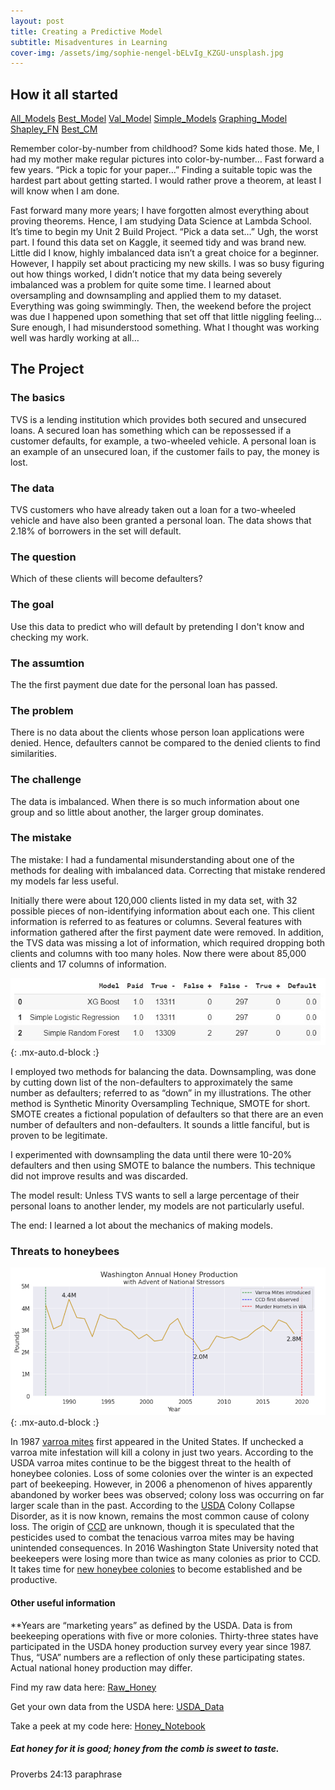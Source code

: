 ```yaml
---
layout: post
title: Creating a Predictive Model
subtitle: Misadventures in Learning
cover-img: /assets/img/sophie-nengel-bELvIg_KZGU-unsplash.jpg
---
```

## How it all started
[All_Models](https://raw.githubusercontent.com/SaraWestWA/SaraWestWA.github.io/master/assets/img/Unit%202%20All%20Models.jpg)
[Best_Model](https://raw.githubusercontent.com/SaraWestWA/SaraWestWA.github.io/master/assets/img/Unit%202%20Best%20Model.jpg)
[Val_Model](https://raw.githubusercontent.com/SaraWestWA/SaraWestWA.github.io/master/assets/img/Unit%202%20Best%20Validation%20Models.jpg)
[Simple_Models](https://raw.githubusercontent.com/SaraWestWA/SaraWestWA.github.io/master/assets/img/Unit%202%20Simple%20Models.jpg)
[Graphing_Model](https://raw.githubusercontent.com/SaraWestWA/SaraWestWA.github.io/master/assets/img/Graphing%20Model.jpg)
[Shapley_FN](https://raw.githubusercontent.com/SaraWestWA/SaraWestWA.github.io/master/assets/img/Unit%202%20Shapley%20FN.jpg)
[Best_CM](https://github.com/SaraWestWA/SaraWestWA.github.io/blob/master/assets/img/Best%20Model%20Confusion%20Matrix.jpg)


Remember color-by-number from childhood? Some kids hated those. Me, I had my mother make regular pictures into color-by-number… Fast forward a few years. “Pick a topic for your paper…” Finding a suitable topic was the hardest part about getting started. I would rather prove a theorem, at least I will know when I am done.

Fast forward many more years; I have forgotten almost everything about proving theorems. Hence, I am studying Data Science at Lambda School. It’s time to begin my Unit 2 Build Project. “Pick a data set…” Ugh, the worst part. I found this data set on Kaggle, it seemed tidy and was brand new. Little did I know, highly imbalanced data isn’t a great choice for a beginner. However, I happily set about practicing my new skills. I was so busy figuring out how things worked, I didn’t notice that my data being severely imbalanced was a problem for quite some time. I learned about oversampling and downsampling and applied them to my dataset. Everything was going swimmingly. Then, the weekend before the project was due I happened upon something that set off that little niggling feeling… Sure enough, I had misunderstood something. What I thought was working well was hardly working at all…

## The Project
### The basics

TVS is a lending institution which provides both secured and unsecured loans. A secured loan has something which can be repossessed if a customer defaults, for example, a two-wheeled vehicle. A personal loan is an example of an unsecured loan, if the customer fails to pay, the money is lost.

### The data
TVS customers who have already taken out a loan for a two-wheeled vehicle and have also been granted a personal loan. The data shows that 2.18% of borrowers in the set will default.

### The question
Which of these clients will become defaulters? 

### The goal
Use this data to predict who will default by pretending I don't know and checking my work.

### The assumtion
The the first payment due date for the personal loan has passed.

### The problem
There is no data about the clients whose person loan applications were denied. Hence, defaulters cannot be compared to the denied clients to find similarities.

### The challenge
The data is imbalanced. When there is so much information about one group and so little about another, the larger group dominates.

### The mistake
The mistake: I had a fundamental misunderstanding about one of the methods for dealing with imbalanced data. Correcting that mistake rendered my models far less useful.


Initially there were about 120,000 clients listed in my data set, with 32 possible pieces of non-identifying information about each one. This client information is referred to as features or columns. Several features with information gathered after the first payment date were removed. In addition, the TVS data was missing a lot of information, which required dropping both clients and columns with too many holes. Now there were about 85,000 clients and 17 columns of information.

![Zeros](https://raw.githubusercontent.com/SaraWestWA/SaraWestWA.github.io/master/assets/img/Simple%20Models.jpg){: .mx-auto.d-block :}

I employed two methods for balancing the data. Downsampling, was done by cutting down list of the non-defaulters to approximately the same number as defaulters; referred to as “down” in my illustrations. The other method is Synthetic Minority Oversampling Technique, SMOTE for short. SMOTE creates a fictional population of defaulters so that there are an even number of defaulters and non-defaulters. It sounds a little fanciful, but is proven to be legitimate.

 I experimented with downsampling the data until there were 10-20% defaulters and then using SMOTE to balance the numbers. This technique did not improve results and was discarded.

The model result: Unless TVS wants to sell a large percentage of their personal loans to another lender, my models are not particularly useful.

The end: I learned a lot about the mechanics of making models.

### Threats to honeybees
![WA Honey](https://raw.githubusercontent.com/SaraWestWA/SaraWestWA.github.io/master/assets/img/WA%20Honey%20production%20annual%20with%20stressors.png){: .mx-auto.d-block :}

In 1987 [varroa mites](http://www.columbia.edu/itc/cerc/danoff-burg/invasion_bio/inv_spp_summ/varroa_destructor.html) first appeared in the United States. If unchecked a varroa mite infestation will kill a colony in just two years. According to the USDA varroa mites continue to be the biggest threat to the health of honeybee colonies. Loss of some colonies over the winter is an expected part of beekeeping. However, in 2006 a phenomenon of hives apparently abandoned by worker bees was observed; colony loss was occurring on far larger scale than in the past. According to the [USDA](https://usda.library.cornell.edu/concern/publications/rn301137d?locale=en) Colony Collapse Disorder, as it is now known, remains the most common cause of colony loss. The origin of [CCD](https://www.epa.gov/pollinator-protection/colony-collapse-disorder) are unknown, though it is speculated that the pesticides used to combat the tenacious varroa mites may be having unintended consequences. In 2016 Washington State University noted that beekeepers were losing more than twice as many colonies as prior to CCD. It takes time for [new honeybee colonies](https://beehour.com/how-long-does-it-take-to-get-honey-from-a-new-hive/#:~:text=Typically%2C%20some%20amount%20of%20honey,was%20introduced%20to%20the%20hive.) to become established and be productive.

#### Other useful information

**Years are “marketing years” as defined by the USDA. Data is from beekeeping operations with five or more colonies. Thirty-three states have participated in the USDA honey production survey every year since 1987. Thus, “USA” numbers are a reflection of only these participating states. Actual national honey production may differ.

Find my raw data here: [Raw_Honey](https://github.com/SaraWestWA/DS-Unit-1-Build/blob/master/2020%20BFFFE401-A356-3D6D-8B47-313C0C09870E.csv)

Get your own data from the USDA here: [USDA_Data](https://quickstats.nass.usda.gov/)

Take a peek at my code here: [Honey_Notebook](https://github.com/SaraWestWA/DS-Unit-1-Build/blob/master/SW_Honey_WA_state.ipynb)

##### Eat honey for it is good; honey from the comb is sweet to taste.
Proverbs 24:13 paraphrase







